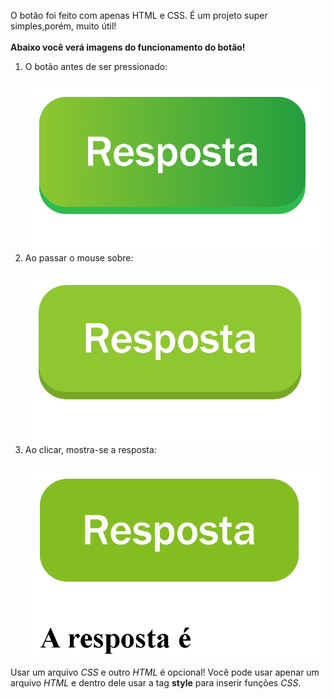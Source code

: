 <a>O botão foi feito com apenas HTML e CSS. É um projeto super simples,porém, muito útil!</a>
<br>
<br>
<strong>Abaixo você verá imagens do funcionamento do botão!</strong>
<br>
<div class="img">
<ol>
    <li> O botão antes de ser pressionado:</li>
<br>
    <img src="/SCREENSHOTS/Screenshot1.png">
<br>
    <li> Ao passar o mouse sobre:</li>
<br>
    <img src="/SCREENSHOTS/Screenshot2.png">
<br>
    <li> Ao clicar, mostra-se a resposta:</li>
<br>
    <img src="/SCREENSHOTS/Screenshot3.png">
</ol>
</div>
Usar um arquivo <em>CSS</em> e outro <em>HTML</em> é opcional! Você pode usar apenar um arquivo <em>HTML</em> e dentro dele usar a tag <strong>style</strong> para inserir funções <em>CSS</em>.
